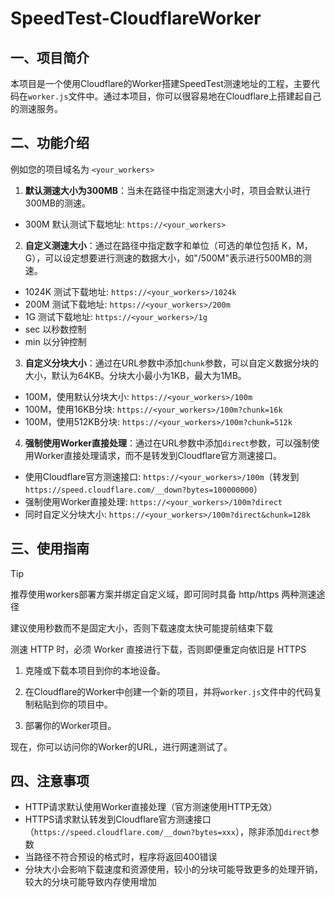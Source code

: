 # SpeedTest-CloudflareWorker

## 一、项目简介

本项目是一个使用Cloudflare的Worker搭建SpeedTest测速地址的工程，主要代码在`worker.js`文件中。通过本项目，你可以很容易地在Cloudflare上搭建起自己的测速服务。

## 二、功能介绍

例如您的项目域名为 `<your_workers>`

1. **默认测速大小为300MB**：当未在路径中指定测速大小时，项目会默认进行300MB的测速。

- 300M   默认测试下载地址: `https://<your_workers>`
 

2. **自定义测速大小**：通过在路径中指定数字和单位（可选的单位包括 K，M，G），可以设定想要进行测速的数据大小，如"/500M"表示进行500MB的测速。

- 1024K  测试下载地址: `https://<your_workers>/1024k`
- 200M   测试下载地址: `https://<your_workers>/200m`
- 1G     测试下载地址: `https://<your_workers>/1g`
- sec    以秒数控制
- min    以分钟控制

3. **自定义分块大小**：通过在URL参数中添加`chunk`参数，可以自定义数据分块的大小，默认为64KB。分块大小最小为1KB，最大为1MB。

- 100M，使用默认分块大小: `https://<your_workers>/100m`
- 100M，使用16KB分块: `https://<your_workers>/100m?chunk=16k`
- 100M，使用512KB分块: `https://<your_workers>/100m?chunk=512k`

4. **强制使用Worker直接处理**：通过在URL参数中添加`direct`参数，可以强制使用Worker直接处理请求，而不是转发到Cloudflare官方测速接口。

- 使用Cloudflare官方测速接口: `https://<your_workers>/100m`（转发到 `https://speed.cloudflare.com/__down?bytes=100000000`）
- 强制使用Worker直接处理: `https://<your_workers>/100m?direct`
- 同时自定义分块大小: `https://<your_workers>/100m?direct&chunk=128k`

## 三、使用指南

> [!TIP]
> 推荐使用workers部署方案并绑定自定义域，即可同时具备 http/https 两种测速途径
> 
> 建议使用秒数而不是固定大小，否则下载速度太快可能提前结束下载
> 
> 测速 HTTP 时，必须 Worker 直接进行下载，否则即便重定向依旧是 HTTPS

1. 克隆或下载本项目到你的本地设备。

2. 在Cloudflare的Worker中创建一个新的项目，并将`worker.js`文件中的代码复制粘贴到你的项目中。

3. 部署你的Worker项目。

现在，你可以访问你的Worker的URL，进行网速测试了。

## 四、注意事项

- HTTP请求默认使用Worker直接处理（官方测速使用HTTP无效）
- HTTPS请求默认转发到Cloudflare官方测速接口（`https://speed.cloudflare.com/__down?bytes=xxx`），除非添加`direct`参数
- 当路径不符合预设的格式时，程序将返回400错误
- 分块大小会影响下载速度和资源使用，较小的分块可能导致更多的处理开销，较大的分块可能导致内存使用增加
